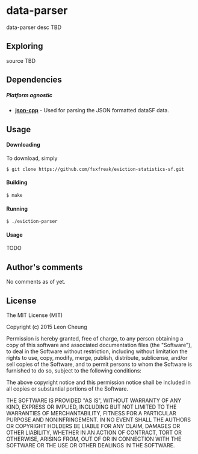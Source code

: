 data-parser
=======

data-parser desc TBD

## Exploring

source TBD

## Dependencies
##### Platform agnostic
* **[json-cpp](https://github.com/mrtazz/json-cpp)** - Used for parsing the JSON formatted dataSF data.

## Usage
#### Downloading
To download, simply

	$ git clone https://github.com/fsxfreak/eviction-statistics-sf.git

#### Building

    $ make

#### Running

    $ ./eviction-parser

#### Usage

TODO

## Author's comments

No comments as of yet.

## License

The MIT License (MIT)

Copyright (c) 2015 Leon Cheung

Permission is hereby granted, free of charge, to any person obtaining a copy
of this software and associated documentation files (the "Software"), to deal
in the Software without restriction, including without limitation the rights
to use, copy, modify, merge, publish, distribute, sublicense, and/or sell
copies of the Software, and to permit persons to whom the Software is
furnished to do so, subject to the following conditions:

The above copyright notice and this permission notice shall be included in
all copies or substantial portions of the Software.

THE SOFTWARE IS PROVIDED "AS IS", WITHOUT WARRANTY OF ANY KIND, EXPRESS OR
IMPLIED, INCLUDING BUT NOT LIMITED TO THE WARRANTIES OF MERCHANTABILITY,
FITNESS FOR A PARTICULAR PURPOSE AND NONINFRINGEMENT. IN NO EVENT SHALL THE
AUTHORS OR COPYRIGHT HOLDERS BE LIABLE FOR ANY CLAIM, DAMAGES OR OTHER
LIABILITY, WHETHER IN AN ACTION OF CONTRACT, TORT OR OTHERWISE, ARISING FROM,
OUT OF OR IN CONNECTION WITH THE SOFTWARE OR THE USE OR OTHER DEALINGS IN
THE SOFTWARE.